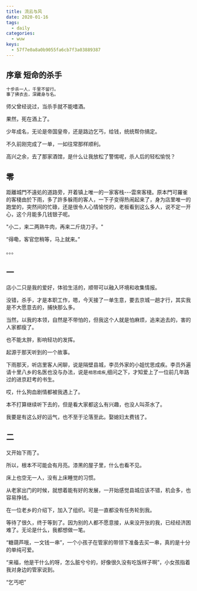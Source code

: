 ```yaml
---
title: 流云与风
date: 2020-01-16
tags:
  - daily
categories:
  - wuw
keys:
  - 57f7e0a8a0b9055fa6cb7f3a03889387
---
```


## 序章 短命的杀手

```markdown
十步杀一人，千里不留行。
事了拂衣去，深藏身与名。
```

师父曾经说过，当杀手就不能嗜酒。

果然，死在酒上了。

少年成名，无论是帝国皇帝，还是路边乞丐，给钱，统统帮你搞定。

不久前刚完成了一单，一如往常那样顺利。

高兴之余，去了那家酒馆，是什么让我放松了警惕呢，杀人后的轻松愉悦？

<!-- more -->

## 零

距離城門不遠処的道路旁，开着镇上唯一的一家客栈---雲來客棧。原本門可羅雀的客棧由於下雨，多了許多躲雨的客人，一下子变得热闹起来了，身为店里唯一的跑堂的，突然间的忙碌，还是很令人心情愉悦的，老板看到这么多人，说不定一开心，这个月能多几钱银子呢。

"小二，来二两熟牛肉，再来二斤烧刀子。"

“得嘞，客官您稍等，马上就来。”

。。。

## 一

店小二只是我的爱好，体验生活的，顺带可以融入环境和收集情报。

没错，杀手，才是本职工作，嗯，今天接了一单生意，要去京城一趟才行，其实我是不大愿意去的，捕快那么多。

当然，以我的本领，自然是不带怕的，但我这个人就是怕麻烦，追来追去的，害的人家都瘦了。

也不能太胖，影响轻功的发挥。

起源于那天听到的一个故事。

下雨那天，听店里客人闲聊，说是隔壁县城，李员外家的小姐忧思成疾。李员外遍请十里八乡的名医也没与办法，说是`相思成疾`,细问之下，才知爱上了一位前几年路过的进京赶考的书生。

哎，什么狗血剧情都被我遇上了。

本不打算继续听下去的，但是看大家都这么有兴趣，也没人叫茶水了。

我要是有这么好的运气，也不至于沦落至此。娶媳妇太费钱了。

## 二

又开始下雨了。

所以，根本不可能会有月亮。漆黑的屋子里，什么也看不见。

床上也空无一人，没有上床睡觉的习惯。

从老家出门的时候，就想着能有好的发展，一开始感觉县城应该不错，机会多，也容易挣钱。

在一位老乡的介绍下，加入了组织。可是一直都没有任务轮到我。

等待了很久，终于等到了。因为别的人都不愿意接，从来没开张的我，已经经济困难了。无论是什么，我都想做一笔。

“糖葫芦哦，一文钱一串”，一个小孩子在管家的带领下准备去买一串，真的是十分的单纯可爱。

“来福，他是干什么的呀，怎么脏兮兮的，好像很久没有吃饭样子啊”，小女孩指着我对身边的管家说到。

“乞丐吧”
